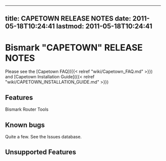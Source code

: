 
---
title: CAPETOWN RELEASE NOTES
date: 2011-05-18T10:24:41
lastmod: 2011-05-18T10:24:41
---
Bismark "CAPETOWN" RELEASE NOTES
================================

Please see the [Capetown FAQ]({{< relref "wiki/Capetown_FAQ.md" >}}) and [Capetown Installation Guide]({{< relref "wiki/CAPETOWN_INSTALLATION_GUIDE.md" >}})

Features
--------

<link>Bismark Router Tools</link>

Known bugs
----------

Quite a few. See the <link>Issues</link> database.

Unsupported Features
--------------------
